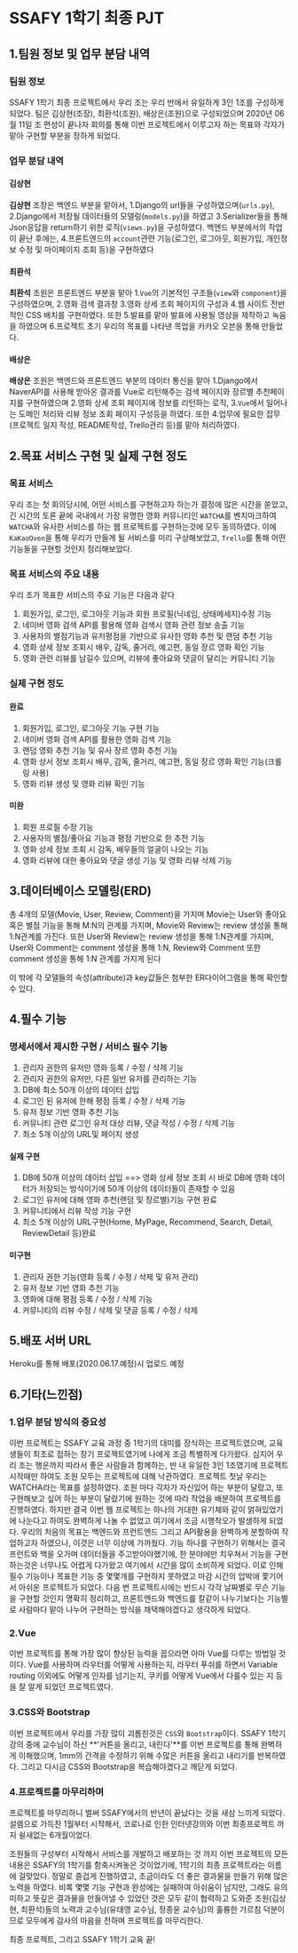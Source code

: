 # SSAFY 1학기 최종 PJT

## 1.팀원 정보 및 업무 분담 내역

### 팀원 정보

SSAFY 1학기 최종 프로젝트에서 우리 조는 우리 반에서 유일하게 3인 1조를 구성하게 되었다. 팀은 김상현(조장), 최환석(조원), 배상은(조원)으로 구성되었으며 2020년 06월 11일 조 편성이 끝나자 회의를 통해 이번 프로젝트에서 이루고자 하는 목표와 각자가 맡아 구현할 부분을 정하게 되었다.

### 업무 분담 내역

#### 김상현

**김상현** 조장은 백엔드 부분을 맡아서, 1.Django의 url들을 구성하였으며(`urls.py`), 2.Django에서 저장될 데이터들의 모델링(`models.py`)을 하였고 3.Serializer들을 통해 Json응답을 return하기 위한 로직(`views.py`)을 구성하였다. 백엔드 부분에서의 작업이 끝난 후에는, 4.프론트엔드의 `account`관련 기능(로그인, 로그아웃, 회원가입, 개인정보 수정 및 마이페이지 조회 등)을 구현하였다

#### 최환석

**최환석** 조원은 프론트엔드 부분을 맡아 1.`Vue`의 기본적인 구조들(`view`와 `component`)을 구성하였으며, 2.영화 검색 결과창 3.영화 상세 조회 페이지의 구성과 4.웹 사이트 전반적인 CSS 배치를 구현하였다. 또한 5.발표를 맡아 발표에 사용될 영상을 제작하고 녹음을 하였으며 6.프로젝트 초기 우리의 목표를 나타낸 목업을 카카오 오븐을 통해 만들었다.

#### 배상은

**배상은** 조원은 백엔드와 프론트엔드 부분의 데이터 통신을 맡아 1.Django에서 NaverAPI를 사용해 받아온 결과를 Vue로 리턴해주는 검색 페이지와 장르별 추천페이지를 구현하였으며 2.영화 상세 조회 페이지에 정보를 리턴하는 로직, 3.`Vue`에서 일어나는 도메인 처리와 리뷰 정보 조회 페이지 구성등을 하였다. 또한 4.업무에 필요한 잡무(프로젝트 일지 작성, README작성, Trello관리 등)를 맡아 처리하였다.

## 2.목표 서비스 구현 및 실제 구현 정도

### 목표 서비스

우리 조는 첫 회의당시에, 어떤 서비스를 구현하고자 하는가 결정에 많은 시간을 쏟았고, 긴 시간의 토론 끝에 국내에서 가장 유명한 영화 커뮤니티인 `WATCHA`를 벤치마크하여 `WATCHA`와 유사한 서비스를 하는 웹 프로젝트를 구현하는것에 모두 동의하였다. 이에 `KaKaoOven`을 통해 우리가 만들게 될 서비스를 미리 구상해보았고, `Trello`를 통해 어떤 기능들을 구현할 것인지 정리해보았다.

### 목표 서비스의 주요 내용

우리 조가 목표한 서비스의 주요 기능은 다음과 같다

1. 회원가입, 로그인, 로그아웃 기능과 회원 프로필(닉네임, 상태메세지)수정 기능
2. 네이버 영화 검색 API를 활용해 영화 검색시 영화 관련 정보 송출 기능
3. 사용자의 별점기능과 유저평점을 기반으로 유사한 영화 추천 및 랜덤 추천 기능
4. 영화 상세 정보 조회시 배우, 감독, 줄거리, 예고편, 동일 장르 영화 확인 기능
5. 영화 관련 리뷰를 남길수 있으며, 리뷰에 좋아요와 댓글이 달리는 커뮤니티 기능

### 실제 구현 정도

#### 완료

1. 회원가입, 로그인, 로그아웃 기능 구현 기능
2. 네이버 영화 검색 API를 활용한 영화 검색 기능
3. 랜덤 영화 추천 기능 및 유사 장르 영화 추천 기능
4. 영화 상서 정보 조회시 배우, 감독, 줄거리, 예고편, 동일 장르 영화 확인 기능(크롤링 사용)
5. 영화 리뷰 생성 및 영화 리뷰 확인 기능

#### 미완

1. 회원 프로필 수정 기능
2. 사용자의 별점/좋아요 기능과 평점 기반으로 한 추천 기능
3. 영화 상세 정보 조회 시 감독, 배우들의 얼굴이 나오는 기능
4. 영화 리뷰에 대한 좋아요와 댓글 생성 기능 및 영화 리뷰 삭제 기능

## 3.데이터베이스 모델링(ERD)

총 4개의 모델(Movie, User, Review, Comment)을 가지며 Movie는 User와 좋아요 혹은 별점 기능을 통해 M:N의 관계를 가지며, Movie와 Review는 review 생성을 통해 1:N관계를 가진다. 또한 User와 Review는 review 생성을 통해 1:N관계를 가지며, User와 Comment는 comment 생성을 통해 1:N, Review와 Comment 또한 comment 생성을 통해 1:N 관계를 가지게 된다

이 밖에 각 모델들의 속성(attribute)과 key값들은 첨부한 ER다이어그램을 통해 확인할 수 있다.

## 4.필수 기능

### 명세서에서 제시한 구현 / 서비스 필수 기능

1. 관리자 권한의 유저만 영화 등록 / 수정 / 삭제 기능
2. 관리자 권한의 유저만, 다른 일반 유저를 관리하는 기능
3. DB에 최소 50개 이상의 데이터 삽입
4. 로그인 된 유저에 한해 평점 등록 / 수정 / 삭제 기능
5. 유저 정보 기반 영화 추천 기능
6. 커뮤니티 관련 로그인 유저 대상 리뷰, 댓글 작성 / 수정 / 삭제 기능
7. 최소 5개 이상의 URL및 페이지 생성

#### 실제 구현

1. DB에 50개 이상의 데이터 삽입 ==> 영화 상세 정보 조회 시 바로 DB에 영화 데이터가 저장되는 방식이기에 50개 이상의 데이터들이 존재할 수 있음
2. 로그인 유저에 대해 영화 추천(랜덤 및 장르별)기능 구현 완료
3. 커뮤니티에서 리뷰 작성 기능 구현
4. 최소 5개 이상의 URL구현(Home, MyPage, Recommend, Search, Detail, ReviewDetail 등)완료

#### 미구현

1. 관리자 권한 기능(영화 등록 / 수정 / 삭제 및 유저 관리)
2. 유저 정보 기반 영화 추천 기능
3. 영화에 대해 평점 등록 / 수정 / 삭제 기능
4. 커뮤니티의 리뷰 수정 / 삭제 및 댓글 등록 / 수정 / 삭제

## 5.배포 서버 URL

Heroku를 통해 배포(2020.06.17.예정)시 업로드 예정

## 6.기타(느낀점)

### 1.업무 분담 방식의 중요성

이번 프로젝트는 SSAFY 교육 과정 중 1학기의 대미를 장식하는 프로젝트였으며, 교육생들이 최초로 접하는 장기 프로젝트였기에 나에게 조금 특별하게 다가왔다. 심지어 우리 조는 행운까지 따라서 좋은 사람들과 함께하는, 반 내 유일한 3인 1조였기에 프로젝트 시작때만 하여도 조원 모두는 프로젝트에 대해 낙관하였다. 프로젝트 첫날 우리는 WATCHA라는 목표를 설정하였다. 조원 마다 각자가 자신있어 하는 부분이 달랐고, 또 구현해보고 싶어 하는 부분이 달랐기에 원하는 것에 따라 작업을 배분하여 프로젝트를 진행하였다. 하지만 결국 이번 웹 프로젝트는 하나의 거대한 유기체와 같이 얽혀있었기에 나눈다고 하여도 완벽하게 나눌 수 없었고 여기에서 조금 시행착오가 발생하게 되었다. 우리의 처음의 목표는 백엔드와 프런트엔드 그리고 API활용을 완벽하게 분할하여 작업하고자 하였으나, 이것은 너무 이상에 가까웠다. 기능 하나를 구현하기 위해서는 결국 프런트와 백을 오가며 데이터들을 주고받아야했기에, 한 분야에만 치우쳐서 기능을 구현하는것은 너무나도 어렵게 다가왔고 여기에서 시간을 많이 소비하게 되었다. 이로 인해 필수 기능이나 목표한 기능 중 몇몇개를 구현하지 못하였고 마감 시간의 압박에 쫓기어서 아쉬운 프로젝트가 되었다. 다음 번 프로젝트시에는 반드시 각각 날짜별로 무슨 기능을 구현할 것인지 명확히 정리하고, 프론트엔드와 백엔드를 칼같이 나누기보다는 기능별로 사람마다 맡아 나누어 구현하는 방식을 채택해야겠다고 생각하게 되었다.

### 2.Vue

이번 프로젝트를 통해 가장 많이 향상된 능력을 꼽으라면 아마 Vue를 다루는 방법일 것이다. Vue를 사용하며 라우터를 어떻게 사용하는지, 라우터 푸쉬를 하면서 Variable routing 이외에도 어떻게 인자를 넘기는지, 쿠키를 어떻게 Vue에서 다룰수 있는 지 등을 잘 알게 되었던 프로젝트였다.

### 3.CSS와 Bootstrap

이번 프로젝트에서 우리를 가장 많이 괴롭힌것은 `CSS`와 `Bootstrap`이다. SSAFY 1학기 강의 중에 교수님이 하신 **'커튼을 올리고, 내린다'**를 이번 프로젝트를 통해 완벽하게 이해했으며, 1mm의 간격을 수정하기 위해 수많은 커튼을 올리고 내리기를 반복하였다. 그리고 다시금 CSS와 Bootstrap을 복습해야겠다고 깨닫게 되었다.

### 4.프로젝트를 마무리하며

프로젝트를 마무리하니 벌써 SSAFY에서의 반년이 끝났다는 것을 새삼 느끼게 되었다. 설렘으로 가득찬 1월부터 시작해서, 코로나로 인한 인터넷강의와 이번 최종프로젝트 까지 쉴새없는 6개월이었다. 

조원들의 구성부터 시작해서 서비스를 개발하고 배포하는 것 까지 이번 프로젝트의 모든 내용은 SSAFY의 1학기를 함축시켜놓은 것이었기에, 1학기의 최종 프로젝트라는 이름에 걸맞았다. 정말로 즐겁게 진행하였고, 조금이라도 더 좋은 결과물을 만들기 위해 많은 노력을 하였다. 비록 몇몇 기능 구현과 완성에는 실패하여 아쉬움이 남지만, 그래도 유의미하고 뜻깊은 결과물을 만들어낼 수 있었던 것은 모두 같이 협력하고 도와준 조원(김상현, 최환석)들의 노력과 교수님(유태영 교수님, 정종윤 교수님)의 훌륭한 가르침 덕분이므로 모두에게 감사의 마음을 전하며 프로젝트를 마무리한다.

최종 프로젝트, 그리고 SSAFY 1학기 교육 끝!